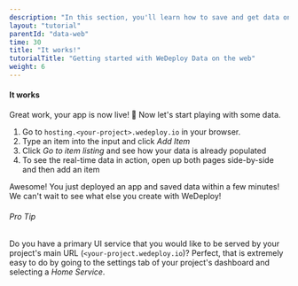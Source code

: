 ```yaml
---
description: "In this section, you'll learn how to save and get data on the web using the WeDeploy API Client."
layout: "tutorial"
parentId: "data-web"
time: 30
title: "It works!"
tutorialTitle: "Getting started with WeDeploy Data on the web"
weight: 6
---
```


#### It works

Great work, your app is now live! 🚀 Now let's start playing with some data.

1. Go to `hosting.<your-project>.wedeploy.io` in your browser.
2. Type an item into the input and click _Add Item_
3. Click _Go to item listing_ and see how your data is already populated
4. To see the real-time data in action, open up both pages side-by-side and then add an item

Awesome! You just deployed an app and saved data within a few minutes! We can't wait to see what else you create with WeDeploy! 


<aside>

###### <span class="icon-16-star"></span> Pro Tip

Do you have a primary UI service that you would like to be served by your project's main URL (`<your-project.wedeploy.io`)? Perfect, that is extremely easy to do by going to the settings tab of your project's dashboard and selecting a _Home Service_.

</aside>
